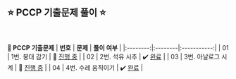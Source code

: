## ⭐️ PCCP 기출문제 풀이 ⭐️ 

<br>

<!-- 💭 [진행 중]  ✔️ [완료] -->

<div >

**📔 PCCP 기출문제**
| **번호** | **문제** | **풀이 여부** |
|:--------:|:--------|:-----------:|
| 01 | 1번. 붕대 감기 | 💭 [진행 중]() |
| 02 | 2번. 석유 시추 | ✔️ [완료](https://github.com/yuuforest/Programmers/blob/main/python/PCCP%20%EA%B8%B0%EC%B6%9C%EB%AC%B8%EC%A0%9C/%EC%84%9D%EC%9C%A0%20%EC%8B%9C%EC%B6%94.py) |
| 03 | 3번. 아날로그 시계 | 💭 [진행 중]() |
| 04 | 4번. 수레 움직이기 | ✔️ [완료](https://github.com/yuuforest/Programmers/blob/main/python/PCCP%20%EA%B8%B0%EC%B6%9C%EB%AC%B8%EC%A0%9C/%EC%88%98%EB%A0%88%20%EC%9B%80%EC%A7%81%EC%9D%B4%EA%B8%B0.py) |
